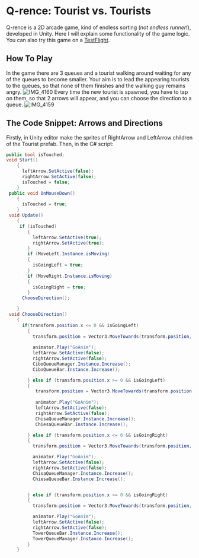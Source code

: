 # Q-rence: Tourist vs. Tourists
Q-rence is a 2D arcade game, kind of endless sorting (*not endless runner!*), developed in Unity. Here I will explain some functionality of the game logic. You can also try this game on a [TestFlight](https://testflight.apple.com/join/yRu6w645).
## How To Play
In the game there are 3 queues and a tourist walking around waiting for any of the queues to become smaller. Your aim is to lead the appearing tourists to the queues, so that none of them finishes and the walking guy remains angry.
![IMG_4160](https://user-images.githubusercontent.com/92306135/214847972-e897b7bd-3f82-4a02-952f-7b58aeaf8fe5.PNG)
Every time the new tourist is spawned, you have to tap on them, so that 2 arrows will appear, and you can choose the direction to a queue.
![IMG_4159](https://user-images.githubusercontent.com/92306135/214848713-335de98f-0f1b-4cb2-9a9d-752bfb3fb9d2.PNG)
## The Code Snippet: Arrows and Directions
Firstly, in Unity editor make the sprites of RightArrow and LeftArrow children of the Tourist prefab. Then, in the C# script:
```c#
public bool isTouched;
void Start()
    {
      leftArrow.SetActive(false);
      rightArrow.SetActive(false);
      isTouched = false;
    }
 public void OnMouseDown()
    {
      isTouched = true;
    }
 void Update()
    {
     if (isTouched)
        {
          leftArrow.SetActive(true);
          rightArrow.SetActive(true);
        }
        if (MoveLeft.Instance.isMoving)
        {
          isGoingLeft = true;
        }
        if (MoveRight.Instance.isMoving)
        {
          isGoingRight = true;
        }
      ChooseDirection();

    }
 void ChooseDirection()
    {
      if(transform.position.x <= 0 && isGoingLeft)
        {
          transform.position = Vector3.MoveTowards(transform.position, targetCibo, speed * Time.deltaTime);
               
          animator.Play("GoAnim");
          leftArrow.SetActive(false);
          rightArrow.SetActive(false);
          CiboQueueManager.Instance.Increase();
          CiboQueueBar.Instance.Increase();

        } else if (transform.position.x >= 0 && isGoingLeft)
        {
           transform.position = Vector3.MoveTowards(transform.position, targetChiesa, speed * Time.deltaTime);
                
           animator.Play("GoAnim");
           leftArrow.SetActive(false);
           rightArrow.SetActive(false);
           ChisaQueueManager.Instance.Increase();
           ChiesaQueueBar.Instance.Increase();

        } else if (transform.position.x <= 0 && isGoingRight)
        {
          transform.position = Vector3.MoveTowards(transform.position, targetChiesa, speed * Time.deltaTime);

          animator.Play("GoAnim");
          leftArrow.SetActive(false);
          rightArrow.SetActive(false);
          ChisaQueueManager.Instance.Increase();
          ChiesaQueueBar.Instance.Increase();


        } else if (transform.position.x >= 0 && isGoingRight)
        {
          transform.position = Vector3.MoveTowards(transform.position, targetTower, speed * Time.deltaTime);

          animator.Play("GoAnim");
          leftArrow.SetActive(false);
          rightArrow.SetActive(false);
          TowerQueueBar.Instance.Increase();
          TowerQueueManager.Instance.Increase();
        }
    }
```
